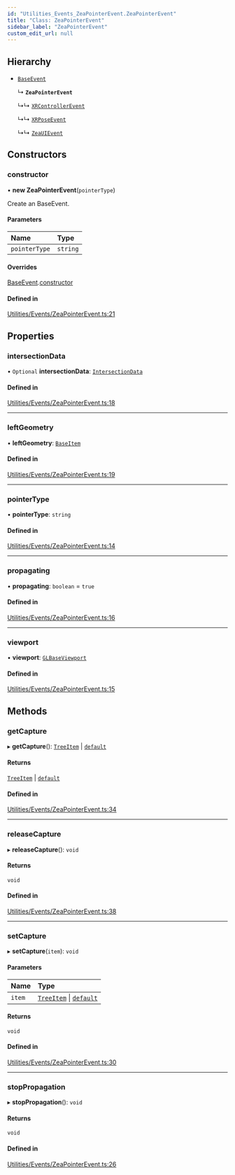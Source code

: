 ```yaml
---
id: "Utilities_Events_ZeaPointerEvent.ZeaPointerEvent"
title: "Class: ZeaPointerEvent"
sidebar_label: "ZeaPointerEvent"
custom_edit_url: null
---
```




## Hierarchy

- [`BaseEvent`](../Utilities_BaseEvent.BaseEvent)

  ↳ **`ZeaPointerEvent`**

  ↳↳ [`XRControllerEvent`](Utilities_Events_XRControllerEvent.XRControllerEvent)

  ↳↳ [`XRPoseEvent`](Utilities_Events_XRPoseEvent.XRPoseEvent)

  ↳↳ [`ZeaUIEvent`](Utilities_Events_ZeaUIEvent.ZeaUIEvent)

## Constructors

### constructor

• **new ZeaPointerEvent**(`pointerType`)

Create an BaseEvent.

#### Parameters

| Name | Type |
| :------ | :------ |
| `pointerType` | `string` |

#### Overrides

[BaseEvent](../Utilities_BaseEvent.BaseEvent).[constructor](../Utilities_BaseEvent.BaseEvent#constructor)

#### Defined in

[Utilities/Events/ZeaPointerEvent.ts:21](https://github.com/ZeaInc/zea-engine/blob/a43ac923/src/Utilities/Events/ZeaPointerEvent.ts#L21)

## Properties

### intersectionData

• `Optional` **intersectionData**: [`IntersectionData`](../Utilities_IntersectionData.IntersectionData)

#### Defined in

[Utilities/Events/ZeaPointerEvent.ts:18](https://github.com/ZeaInc/zea-engine/blob/a43ac923/src/Utilities/Events/ZeaPointerEvent.ts#L18)

___

### leftGeometry

• **leftGeometry**: [`BaseItem`](../../SceneTree/SceneTree_BaseItem.BaseItem)

#### Defined in

[Utilities/Events/ZeaPointerEvent.ts:19](https://github.com/ZeaInc/zea-engine/blob/a43ac923/src/Utilities/Events/ZeaPointerEvent.ts#L19)

___

### pointerType

• **pointerType**: `string`

#### Defined in

[Utilities/Events/ZeaPointerEvent.ts:14](https://github.com/ZeaInc/zea-engine/blob/a43ac923/src/Utilities/Events/ZeaPointerEvent.ts#L14)

___

### propagating

• **propagating**: `boolean` = `true`

#### Defined in

[Utilities/Events/ZeaPointerEvent.ts:16](https://github.com/ZeaInc/zea-engine/blob/a43ac923/src/Utilities/Events/ZeaPointerEvent.ts#L16)

___

### viewport

• **viewport**: [`GLBaseViewport`](../../Renderer/Renderer_GLBaseViewport.GLBaseViewport)

#### Defined in

[Utilities/Events/ZeaPointerEvent.ts:15](https://github.com/ZeaInc/zea-engine/blob/a43ac923/src/Utilities/Events/ZeaPointerEvent.ts#L15)

## Methods

### getCapture

▸ **getCapture**(): [`TreeItem`](../../SceneTree/SceneTree_TreeItem.TreeItem) \| [`default`](../../SceneTree/Manipulators/SceneTree_Manipulators_BaseTool.default)

#### Returns

[`TreeItem`](../../SceneTree/SceneTree_TreeItem.TreeItem) \| [`default`](../../SceneTree/Manipulators/SceneTree_Manipulators_BaseTool.default)

#### Defined in

[Utilities/Events/ZeaPointerEvent.ts:34](https://github.com/ZeaInc/zea-engine/blob/a43ac923/src/Utilities/Events/ZeaPointerEvent.ts#L34)

___

### releaseCapture

▸ **releaseCapture**(): `void`

#### Returns

`void`

#### Defined in

[Utilities/Events/ZeaPointerEvent.ts:38](https://github.com/ZeaInc/zea-engine/blob/a43ac923/src/Utilities/Events/ZeaPointerEvent.ts#L38)

___

### setCapture

▸ **setCapture**(`item`): `void`

#### Parameters

| Name | Type |
| :------ | :------ |
| `item` | [`TreeItem`](../../SceneTree/SceneTree_TreeItem.TreeItem) \| [`default`](../../SceneTree/Manipulators/SceneTree_Manipulators_BaseTool.default) |

#### Returns

`void`

#### Defined in

[Utilities/Events/ZeaPointerEvent.ts:30](https://github.com/ZeaInc/zea-engine/blob/a43ac923/src/Utilities/Events/ZeaPointerEvent.ts#L30)

___

### stopPropagation

▸ **stopPropagation**(): `void`

#### Returns

`void`

#### Defined in

[Utilities/Events/ZeaPointerEvent.ts:26](https://github.com/ZeaInc/zea-engine/blob/a43ac923/src/Utilities/Events/ZeaPointerEvent.ts#L26)

